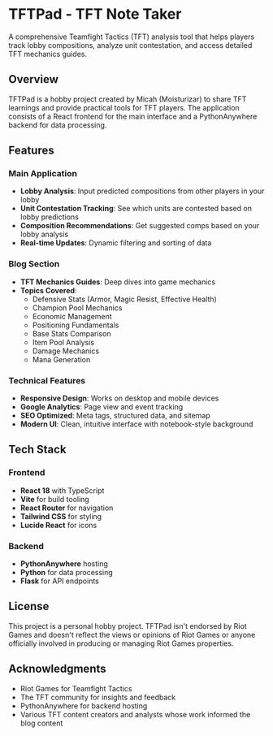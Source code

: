 # TFTPad - TFT Note Taker

A comprehensive Teamfight Tactics (TFT) analysis tool that helps players track lobby compositions, analyze unit contestation, and access detailed TFT mechanics guides.

## Overview

TFTPad is a hobby project created by Micah (Moisturizar) to share TFT learnings and provide practical tools for TFT players. The application consists of a React frontend for the main interface and a PythonAnywhere backend for data processing.

## Features

### Main Application
- **Lobby Analysis**: Input predicted compositions from other players in your lobby
- **Unit Contestation Tracking**: See which units are contested based on lobby predictions
- **Composition Recommendations**: Get suggested comps based on your lobby analysis
- **Real-time Updates**: Dynamic filtering and sorting of data

### Blog Section
- **TFT Mechanics Guides**: Deep dives into game mechanics
- **Topics Covered**:
  - Defensive Stats (Armor, Magic Resist, Effective Health)
  - Champion Pool Mechanics
  - Economic Management
  - Positioning Fundamentals
  - Base Stats Comparison
  - Item Pool Analysis
  - Damage Mechanics
  - Mana Generation

### Technical Features
- **Responsive Design**: Works on desktop and mobile devices
- **Google Analytics**: Page view and event tracking
- **SEO Optimized**: Meta tags, structured data, and sitemap
- **Modern UI**: Clean, intuitive interface with notebook-style background

## Tech Stack

### Frontend
- **React 18** with TypeScript
- **Vite** for build tooling
- **React Router** for navigation
- **Tailwind CSS** for styling
- **Lucide React** for icons

### Backend
- **PythonAnywhere** hosting
- **Python** for data processing
- **Flask** for API endpoints

## License

This project is a personal hobby project. TFTPad isn't endorsed by Riot Games and doesn't reflect the views or opinions of Riot Games or anyone officially involved in producing or managing Riot Games properties.

## Acknowledgments

- Riot Games for Teamfight Tactics
- The TFT community for insights and feedback
- PythonAnywhere for backend hosting
- Various TFT content creators and analysts whose work informed the blog content
